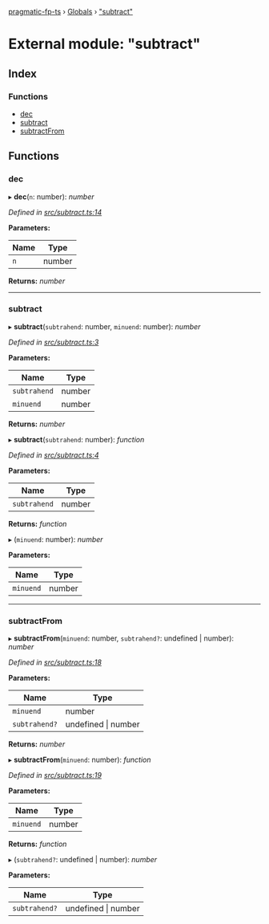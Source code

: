 [pragmatic-fp-ts](../README.md) › [Globals](../globals.md) › ["subtract"](_subtract_.md)

# External module: "subtract"

## Index

### Functions

* [dec](_subtract_.md#dec)
* [subtract](_subtract_.md#subtract)
* [subtractFrom](_subtract_.md#subtractfrom)

## Functions

###  dec

▸ **dec**(`n`: number): *number*

*Defined in [src/subtract.ts:14](https://github.com/hermann-p/pragmatic-fp-ts/blob/4c86847/src/subtract.ts#L14)*

**Parameters:**

Name | Type |
------ | ------ |
`n` | number |

**Returns:** *number*

___

###  subtract

▸ **subtract**(`subtrahend`: number, `minuend`: number): *number*

*Defined in [src/subtract.ts:3](https://github.com/hermann-p/pragmatic-fp-ts/blob/4c86847/src/subtract.ts#L3)*

**Parameters:**

Name | Type |
------ | ------ |
`subtrahend` | number |
`minuend` | number |

**Returns:** *number*

▸ **subtract**(`subtrahend`: number): *function*

*Defined in [src/subtract.ts:4](https://github.com/hermann-p/pragmatic-fp-ts/blob/4c86847/src/subtract.ts#L4)*

**Parameters:**

Name | Type |
------ | ------ |
`subtrahend` | number |

**Returns:** *function*

▸ (`minuend`: number): *number*

**Parameters:**

Name | Type |
------ | ------ |
`minuend` | number |

___

###  subtractFrom

▸ **subtractFrom**(`minuend`: number, `subtrahend?`: undefined | number): *number*

*Defined in [src/subtract.ts:18](https://github.com/hermann-p/pragmatic-fp-ts/blob/4c86847/src/subtract.ts#L18)*

**Parameters:**

Name | Type |
------ | ------ |
`minuend` | number |
`subtrahend?` | undefined &#124; number |

**Returns:** *number*

▸ **subtractFrom**(`minuend`: number): *function*

*Defined in [src/subtract.ts:19](https://github.com/hermann-p/pragmatic-fp-ts/blob/4c86847/src/subtract.ts#L19)*

**Parameters:**

Name | Type |
------ | ------ |
`minuend` | number |

**Returns:** *function*

▸ (`subtrahend?`: undefined | number): *number*

**Parameters:**

Name | Type |
------ | ------ |
`subtrahend?` | undefined &#124; number |
